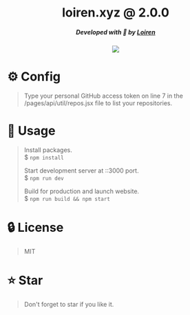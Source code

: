 <div align="center">
    <h1>loiren.xyz @ 2.0.0</h1>
    <h5>Developed with 💙 by <a href="https://loiren.xyz">Loiren</a></h5>
    <img src="https://media.discordapp.net/attachments/1068962332572667974/1068983372803743744/image.png?width=1369&height=676">
</div>

# ⚙️ Config
> Type your personal GitHub access token on line 7 in the /pages/api/util/repos.jsx file to list your repositories.

# 📜 Usage
> Install packages. \
> $ `npm install`
>
> Start development server at ::3000 port. \
> $ `npm run dev`
>
> Build for production and launch website. \
> $ `npm run build && npm start`

# 🔒 License
> MIT

# ⭐ Star
> Don't forget to star if you like it.
